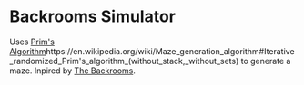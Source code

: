 # Backrooms Simulator

Uses [Prim's Algorithm](https://en.wikipedia.org/wiki/Maze_generation_algorithm#Iterative_randomized_Prim's_algorithm_(without_stack,_without_sets))https://en.wikipedia.org/wiki/Maze_generation_algorithm#Iterative_randomized_Prim's_algorithm_(without_stack,_without_sets) to generate a maze. Inpired by [The Backrooms](https://en.wikipedia.org/wiki/The_Backrooms). 
